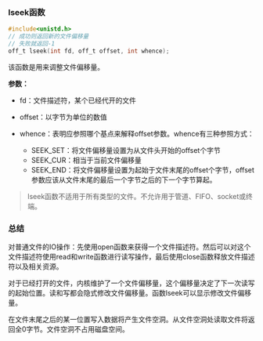 ### lseek函数

```c
#include<unistd.h>
// 成功则返回新的文件偏移量
// 失败就返回-1
off_t lseek(int fd, off_t offset, int whence);
```

该函数是用来调整文件偏移量。

**参数：**

- fd：文件描述符，某个已经代开的文件
- offset：以字节为单位的数值

- whence：表明应参照哪个基点来解释offset参数。whence有三种参照方式：
  - SEEK_SET：将文件偏移量设置为从文件头开始的offset个字节
  - SEEK_CUR：相当于当前文件偏移量
  - SEEK_END：将文件偏移量设置为起始于文件末尾的offset个字节，offset参数应该从文件末尾的最后一个字节之后的下一个字节算起。

> lseek函数不适用于所有类型的文件。不允许用于管道、FIFO、socket或终端。

 

### 总结

对普通文件的IO操作：先使用open函数来获得一个文件描述符。然后可以对这个文件描述符使用read和write函数进行读写操作，最后使用close函数释放文件描述符以及相关资源。

对于已经打开的文件，内核维护了一个文件偏移量，这个偏移量决定了下一次读写的起始位置。读和写都会隐式修改文件偏移量。函数lseek可以显示修改文件偏移量。

在文件末尾之后的某一位置写入数据将产生文件空洞。从文件空洞处读取文件将返回全0字节。文件空洞不占用磁盘空间。